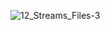
![12_Streams_Files-3](https://user-images.githubusercontent.com/35743667/57979115-91cab080-7a21-11e9-8276-9dced24d481f.jpg)
